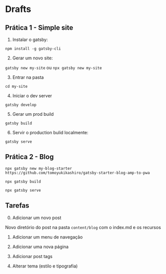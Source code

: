 # Drafts

## Prática 1 - Simple site

1. Instalar o gatsby:

`npm install -g gatsby-cli`

2. Gerar um novo site:

`gatsby new my-site`
ou 
`npx gatsby new my-site`

3. Entrar na pasta

`cd my-site`

4. Iniciar o dev server

`gatsby develop`

5. Gerar um prod build

`gatsby build`

6. Servir o production bulid localmente:

`gatsby serve`

## Prática 2 - Blog

`npx gatsby new my-blog-starter https://github.com/tomoyukikashiro/gatsby-starter-blog-amp-to-pwa`

`npx gatsby build`

`npx gatsby serve`

## Tarefas

0. Adicionar um novo post

Novo diretório do post na pasta `content/blog` com o index.md e os recursos

1. Adicionar um menu de navegação

2. Adicionar uma nova página

3. Adicionar post tags

4. Alterar tema (estilo e tipografia)